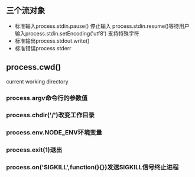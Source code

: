 ## 三个流对象

* 标准输入process.stdin.pause()  停止输入 process.stdin.resume()等待用户输入process.stdin.setEncoding('utf8') 支持特殊字符
* 标准输出process.stdout.write()
* 标准错误process.stderr

## process.cwd()

current working directory

### process.argv命令行的参数值

### process.chdir('/')改变工作目录

### process.env.NODE_ENV环境变量

### process.exit(1)退出

### process.on('SIGKILL',function(){})发送SIGKILL信号终止进程

